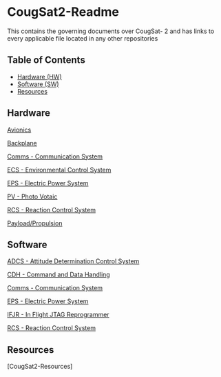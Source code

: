 # CougSat2-Readme
This contains the governing documents over CougSat- 2 and has links to every applicable file located in any other repositories


## Table of Contents ##
- [Hardware (HW)](#hardware)
- [Software (SW)](#software)
- [Resources](#resources)

## Hardware ##
[Avionics](https://github.com/CougsInSpace/CSBus-Avionics-HW)

[Backplane](https://github.com/CougsInSpace/CSBus-Backplane-HW)

[Comms - Communication System](https://github.com/CougsInSpace/CSBus-Comms-HW)

[ECS - Environmental Control System](https://github.com/CougsInSpace/CSBus-ECS-HW)

[EPS - Electric Power System](https://github.com/CougsInSpace/CSBus-EPS-HW)

[PV - Photo Votaic](https://github.com/CougsInSpace/CSBus-PV-HW)

[RCS - Reaction Control System](https://github.com/CougsInSpace/CSBus-RCS-HW)

[Payload/Propulsion](https://github.com/CougsInSpace/CougSat2-Hardware)

## Software ##
[ADCS - Attitude Determination Control System](https://github.com/CougsInSpace/CSBus-ADCS-SW)

[CDH - Command and Data Handling](https://github.com/CougsInSpace/CSBus-CDH-SW)

[Comms - Communication System](https://github.com/CougsInSpace/CSBus-Comms-SW)

[EPS - Electric Power System](https://github.com/CougsInSpace/CSBus-EPS-SW)

[IFJR - In Flight JTAG Reprogrammer](https://github.com/CougsInSpace/CSBus-IFJR-SW)

[RCS - Reaction Control System](https://github.com/CougsInSpace/CSBus-RCS-SW)

## Resources ##
[CougSat2-Resources]


